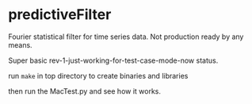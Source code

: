 predictiveFilter
================

Fourier statistical filter for time series data. Not production ready by any means.

Super basic rev-1-just-working-for-test-case-mode-now status. 

run `make` in top directory to create binaries and libraries

then run the MacTest.py and see how it works. 
